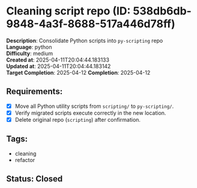 # Cleaning script repo (ID: 538db6db-9848-4a3f-8688-517a446d78ff)

**Description**: Consolidate Python scripts into `py-scripting` repo  
**Language**: python  
**Difficulty**: medium  
**Created at**: 2025-04-11T20:04:44.183133  
**Updated at**: 2025-04-11T20:04:44.183142  
**Target Completion**: 2025-04-12
**Completion**: 2025-04-12

## Requirements:

- [x] Move all Python utility scripts from `scripting/` to `py-scripting/`.
- [x] Verify migrated scripts execute correctly in the new location.
- [x] Delete original repo (`scripting`) after confirmation.

## Tags:

- cleaning
- refactor

## Status: Closed
